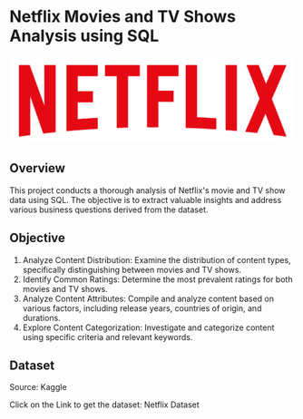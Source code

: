 # Netflix Movies and TV Shows Analysis using SQL

![Netflix_logo](https://github.com/vijaymalagatti/Netflix_SQL_Project/blob/main/logo.png)


## Overview
This project conducts a thorough analysis of Netflix's movie and TV show data using SQL. The objective is to extract valuable insights and address various business questions derived from the dataset.

## Objective
1. Analyze Content Distribution: Examine the distribution of content types, specifically distinguishing between movies and TV shows.
2. Identify Common Ratings: Determine the most prevalent ratings for both movies and TV shows.
3. Analyze Content Attributes: Compile and analyze content based on various factors, including release years, countries of origin, and durations.
4. Explore Content Categorization: Investigate and categorize content using specific criteria and relevant keywords.

## Dataset 
Source: Kaggle

Click on the Link to get the dataset: Netflix Dataset
